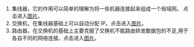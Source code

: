 1. 集线器，它的作用可以简单的理解为将一些机器连接起来组成一个局域网。 点击进入[图片](https://image.baidu.com/search/index?tn=baiduimage&ps=1&ct=201326592&lm=-1&cl=2&nc=1&ie=utf-8&word=%E9%9B%86%E7%BA%BF%E5%99%A8)。
2. 交换机，在集线器基础上可以自动分配 IP。点击进入[图片](https://image.baidu.com/search/index?tn=baiduimage&ps=1&ct=201326592&lm=-1&cl=2&nc=1&ie=utf-8&word=%E4%BA%A4%E6%8D%A2%E6%9C%BA)。
3. 路由器，在交换机的基础上主要克服了交换机不能路由转发数据包的不足,用于各自不同的网络连接。点击进入[图片](https://image.baidu.com/search/index?tn=baiduimage&ps=1&ct=201326592&lm=-1&cl=2&nc=1&ie=utf-8&word=%E8%B7%AF%E7%94%B1%E5%99%A8)。
